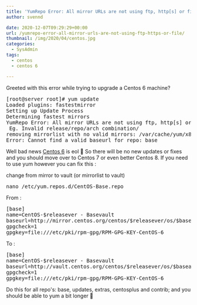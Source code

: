 ```yaml
---
title: 'YumRepo Error: All mirror URLs are not using ftp, http[s] or file.'
author: svennd

date: 2020-12-07T09:29:29+00:00
url: /yumrepo-error-all-mirror-urls-are-not-using-ftp-https-or-file/
thumbnail: /img/2020/04/centos.jpg
categories:
  - SysAdmin
tags:
  - centos
  - centos 6

---
```

Greeted with this error while trying to upgrade a Centos 6 machine?

<pre>[root@server root]# yum update
Loaded plugins: fastestmirror
Setting up Update Process
Determining fastest mirrors
YumRepo Error: All mirror URLs are not using ftp, http[s] or file.
 Eg. Invalid release/repo/arch combination/
removing mirrorlist with no valid mirrors: /var/cache/yum/x86_64/6/base/mirrorlist.txt
Error: Cannot find a valid baseurl for repo: base
</pre>

Well bad news [Centos 6][1] is eol 🙁 So there will be no new updates or fixes and you should move over to Centos 7 or even better Centos 8. If you need to use yum however you can fix this :

change from mirror to vault (or mirrorlist to vault)

<pre>nano /etc/yum.repos.d/CentOS-Base.repo</pre>

From :

<pre>[base]
name=CentOS-$releasever - Basevault
baseurl=http://mirror.centos.org/centos/$releasever/os/$basearch/
gpgcheck=1
gpgkey=file:///etc/pki/rpm-gpg/RPM-GPG-KEY-CentOS-6
</pre>

To : 

<pre>[base]
name=CentOS-$releasever - Basevault
baseurl=http://vault.centos.org/centos/$releasever/os/$basearch/
gpgcheck=1
gpgkey=file:///etc/pki/rpm-gpg/RPM-GPG-KEY-CentOS-6
</pre>

Do this for all repo's: base, updates, extras, centosplus and contrib; and you should be able to yum a bit longer 🙂

 [1]: https://wiki.centos.org/About/Product